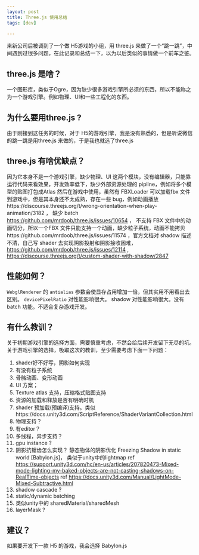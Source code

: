 ```yaml
---
layout: post
title: Three.js 使用总结
tags: [dev]

---
```


来新公司后被调到了一个做 H5游戏的小组，用 three.js 来做了一个“跳一跳”，中间遇到过很多问题，在此记录和总结一下，以为以后类似的事情做一个前车之鉴。

## three.js 是啥？

一个图形库，类似于Ogre，因为缺少很多游戏引擎所必须的东西，所以不能称之为一个游戏引擎。例如物理、UI和一些工程化的东西。

## 为什么要用three.js ?

由于刚接到这任务的时候，对于 H5的游戏引擎，我是没有熟悉的，但是听说微信的跳一跳是用three.js 来做的，于是我也就选了three.js

## three.js 有啥优缺点？

因为它本身不是一个游戏引擎，缺少物理、UI 这两个模块，没有编辑器，只能靠运行代码来看效果，开发效率低下，缺少外部资源处理的 pipline，例如将多个模型的贴图打包成Atlas 然后在游戏中使用，虽然有 FBXLoader 可以加载fbx 文件到游戏中，但是其本身还不太成熟，存在一些 bug，例如动画播放https://discourse.threejs.org/t/wrong-orientation-when-play-animation/3182  ， 缺少 batch https://github.com/mrdoob/three.js/issues/10654 ， 不支持 FBX 文件中的动画切分，所以一个FBX 文件只能支持一个动画，缺少粒子系统，动画不能拷贝https://github.com/mrdoob/three.js/issues/11574 ，官方文档对 shadow 描述不清，自己写 shader 去实现阴影投射和阴影接收困难，https://github.com/mrdoob/three.js/issues/12114 , https://discourse.threejs.org/t/custom-shader-with-shadow/2847 



## 性能如何？

`WebglRenderer` 的 `antialias` 参数会使显存占用增加一倍，但其实用不用看出去区别。 `devicePixelRatio` 对性能影响很大。 shadow 对性能影响很大。没有 batch 功能。不适合复杂游戏开发。



## 有什么教训？

关于初期游戏引擎的选择方面，需要慎重考虑，不然会给后续开发留下无尽的坑。关于游戏引擎的选择，吸取这次的教训，至少需要考虑下面一下问题：

1. shader好不好写，阴影如何实现
2. 有没有粒子系统
3. 骨骼动画、变形动画
4. UI 方案；
5. Texture atlas 支持，压缩格式贴图支持
6. 资源的加载和释放是否有明确时机
7. shader 预加载(预编译)支持。类似https://docs.unity3d.com/ScriptReference/ShaderVariantCollection.html
8. 物理支持？
9. 有editor？
10. 多线程，异步支持？
11. gpu instance ?
12. 阴影抗锯齿怎么实现？ 静态物体的阴影优化 Freezing Shadow in static world [Babylon.js]， 类似于unity中的lightmap
    ref https://support.unity3d.com/hc/en-us/articles/207820473-Mixed-mode-lighting-my-baked-objects-are-not-casting-shadows-on-RealTime-objects 
    ref https://docs.unity3d.com/Manual/LightMode-Mixed-Subtractive.html
13. shadow cascade ?
14. static/dynamic batching
15. 类似unity中的 sharedMaterial/sharedMesh
16. layerMask ?



## 建议？

如果要开发下一款 H5 的游戏，我会选择 Babylon.js